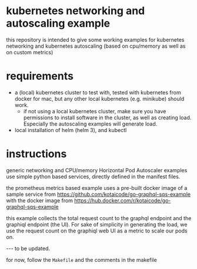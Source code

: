 # kubernetes networking and autoscaling example


this repository is intended to give some working examples for kubernetes networking and kubernetes autoscaling (based on cpu/memory as well as on custom metrics)

# requirements

- a (local) kubernetes cluster to test with, tested with kubernetes from docker for mac, but any other local kubernetes (e.g. minikube) should work.
  - if not using a local kubernetes cluster, make sure you have permissions to install software in the cluster, as well as creating load. Especially the autoscaling examples will generate load.
- local installation of helm (helm 3), and kubectl


# instructions

generic networking and CPU/memory Horizontal Pod Autoscaler examples use simple python based services, directly defined in the manifest files.

the prometheus metrics based example uses a pre-built docker image of a sample service from https://github.com/kotaicode/go-graphql-sqs-example with the docker image from https://hub.docker.com/r/kotaicode/go-graphql-sqs-example

this example collects the total request count to the graphql endpoint and the graphiql endpoint (the UI). For sake of simplicity in generating the load, we use the request count on the graphiql web UI as a metric to scale our pods on.



--- to be updated.

for now, follow the `Makefile` and the comments in the makefile
